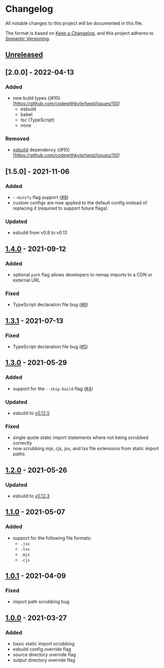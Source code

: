 # Changelog

All notable changes to this project will be documented in this file.

The format is based on [Keep a Changelog](https://keepachangelog.com/en/1.0.0/),
and this project adheres to [Semantic Versioning](https://semver.org/spec/v2.0.0.html).

## [Unreleased]

## [2.0.0] - 2022-04-13

### Added

-   new build types ((#10)[https://github.com/codewithkyle/twist/issues/10])
    -   esbuild
    -   babel
    -   tsc (TypeScript)
    -   none

### Removed

-   [esbuild](https://esbuild.github.io/) dependency ((#10)[https://github.com/codewithkyle/twist/issues/10])

## [1.5.0] - 2021-11-06

### Added

-   `--minify` flag support ([#8](https://github.com/codewithkyle/twist/issues/8))
-   custom configs are now applied to the default config instead of replacing it (required to support future flags)

### Updated

-   esbuild from v0.8 to v0.13

## [1.4.0] - 2021-09-12

### Added

-   optional `path` flag allows developers to remap imports to a CDN or external URL

### Fixed

-   TypeScript declaration file bug ([#6](https://github.com/codewithkyle/twist/issues/6))

## [1.3.1] - 2021-07-13

### Fixed

-   TypeScript declaration file bug ([#5](https://github.com/codewithkyle/twist/issues/5))

## [1.3.0] - 2021-05-29

### Added

-   support for the `--skip-build` flag ([#4](https://github.com/codewithkyle/twist/issues/4))

### Updated

-   esbuild to [v0.12.5](https://github.com/evanw/esbuild/releases/tag/v0.12.5)

### Fixed

-   single quote static import statements where not being scrubbed correctly
-   now scrubbing mjs, cjs, jsx, and tsx file extensions from static import paths

## [1.2.0] - 2021-05-26

### Updated

-   esbuild to [v0.12.3](https://github.com/evanw/esbuild/releases/tag/v0.12.3)

## [1.1.0] - 2021-05-07

### Added

-   support for the following file formats:
    -   `.jsx`
    -   `.tsx`
    -   `.mjs`
    -   `.cjs`

## [1.0.1] - 2021-04-09

### Fixed

-   import path scrubbing bug

## [1.0.0] - 2021-03-27

### Added

-   basic static import scrubbing
-   esbuild config override flag
-   source directory override flag
-   output directory override flag

[unreleased]: https://github.com/codewithkyle/twist/compare/v1.4.0...HEAD
[1.4.0]: https://github.com/codewithkyle/twist/compare/v1.3.1...v1.4.0
[1.3.1]: https://github.com/codewithkyle/twist/compare/v1.3.0...v1.3.1
[1.3.0]: https://github.com/codewithkyle/twist/compare/v1.2.0...v1.3.0
[1.2.0]: https://github.com/codewithkyle/twist/compare/v1.1.0...v1.2.0
[1.1.0]: https://github.com/codewithkyle/twist/compare/v1.0.1...v1.1.0
[1.0.1]: https://github.com/codewithkyle/twist/compare/v1.0.0...v1.0.1
[1.0.0]: https://github.com/codewithkyle/twist/releases/tag/v1.0.0

